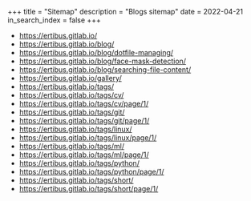 +++
title = "Sitemap"
description = "Blogs sitemap"
date = 2022-04-21
in_search_index = false
+++
* https://ertibus.gitlab.io/
* https://ertibus.gitlab.io/blog/
* https://ertibus.gitlab.io/blog/dotfile-managing/
* https://ertibus.gitlab.io/blog/face-mask-detection/
* https://ertibus.gitlab.io/blog/searching-file-content/
* https://ertibus.gitlab.io/gallery/
* https://ertibus.gitlab.io/tags/
* https://ertibus.gitlab.io/tags/cv/
* https://ertibus.gitlab.io/tags/cv/page/1/
* https://ertibus.gitlab.io/tags/git/
* https://ertibus.gitlab.io/tags/git/page/1/
* https://ertibus.gitlab.io/tags/linux/
* https://ertibus.gitlab.io/tags/linux/page/1/
* https://ertibus.gitlab.io/tags/ml/
* https://ertibus.gitlab.io/tags/ml/page/1/
* https://ertibus.gitlab.io/tags/python/
* https://ertibus.gitlab.io/tags/python/page/1/
* https://ertibus.gitlab.io/tags/short/
* https://ertibus.gitlab.io/tags/short/page/1/
